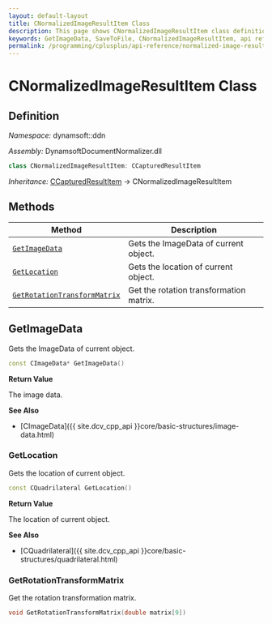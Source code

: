 ```yaml
---
layout: default-layout
title: CNormalizedImageResultItem Class
description: This page shows CNormalizedImageResultItem class definition of Dynamsoft Document Normalizer SDK C++ Edition.
keywords: GetImageData, SaveToFile, CNormalizedImageResultItem, api reference
permalink: /programming/cplusplus/api-reference/normalized-image-result-item.html
---
```


# CNormalizedImageResultItem Class

## Definition

*Namespace:* dynamsoft::ddn

*Assembly:* DynamsoftDocumentNormalizer.dll

```cpp
class CNormalizedImageResultItem: CCapturedResultItem
```

*Inheritance:* [CCapturedResultItem]() -> CNormalizedImageResultItem

## Methods

| Method | Description |
|--------|-------------|
| [`GetImageData`](#getimagedata) | Gets the ImageData of current object. |
| [`GetLocation`](#getlocation) | Gets the location of current object. |
| [`GetRotationTransformMatrix`](#getrotationtransformmatrix) | Get the rotation transformation matrix. |

## GetImageData

Gets the ImageData of current object.

```cpp
const CImageData* GetImageData() 
```

**Return Value**

The image data.

**See Also**

* [CImageData]({{ site.dcv_cpp_api }}core/basic-structures/image-data.html)

### GetLocation

Gets the location of current object.

```cpp
const CQuadrilateral GetLocation() 
```

**Return Value**

The location of current object.

**See Also**

* [CQuadrilateral]({{ site.dcv_cpp_api }}core/basic-structures/quadrilateral.html)

### GetRotationTransformMatrix

Get the rotation transformation matrix.

```cpp
void GetRotationTransformMatrix(double matrix[9])
```
